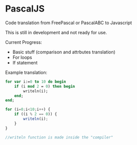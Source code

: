 # PascalJS
Code translation from FreePascal or PascalABC to Javascript


This is still in development and not ready for use.

Current Progress:
- Basic stuff (comparison and attrbutes translation)
- For loops
- If statement



Example translation:
```Pascal
for var i:=0 to 10 do begin
    if (i mod 2 = 0) then begin
        writeln(i);
    end;
end;
```

```Javascript
for (i=0;i<10;i++) {
    if ((i % 2 == 0)) {
        writeln(i);
    }
}

//writeln function is made inside the "compiler"
```
